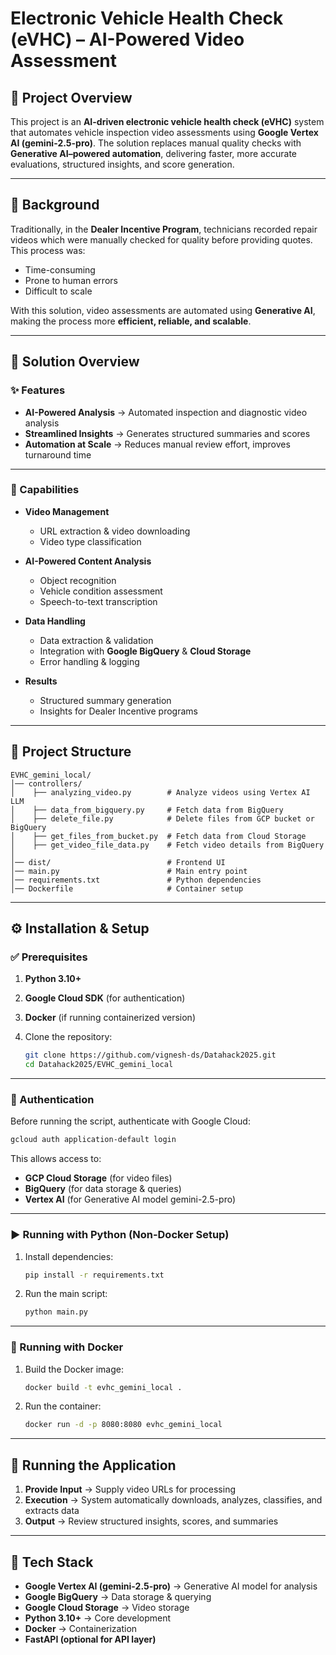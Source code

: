 # Electronic Vehicle Health Check (eVHC) – AI-Powered Video Assessment

## 📌 Project Overview

This project is an **AI-driven electronic vehicle health check (eVHC)** system that automates vehicle inspection video assessments using **Google Vertex AI (gemini-2.5-pro)**.
The solution replaces manual quality checks with **Generative AI–powered automation**, delivering faster, more accurate evaluations, structured insights, and score generation.

---

## 🔎 Background

Traditionally, in the **Dealer Incentive Program**, technicians recorded repair videos which were manually checked for quality before providing quotes. This process was:

* Time-consuming
* Prone to human errors
* Difficult to scale

With this solution, video assessments are automated using **Generative AI**, making the process more **efficient, reliable, and scalable**.

---

## 🚀 Solution Overview

### ✨ Features

* **AI-Powered Analysis** → Automated inspection and diagnostic video analysis
* **Streamlined Insights** → Generates structured summaries and scores
* **Automation at Scale** → Reduces manual review effort, improves turnaround time

---

### 🔧 Capabilities

* **Video Management**

  * URL extraction & video downloading
  * Video type classification

* **AI-Powered Content Analysis**

  * Object recognition
  * Vehicle condition assessment
  * Speech-to-text transcription

* **Data Handling**

  * Data extraction & validation
  * Integration with **Google BigQuery** & **Cloud Storage**
  * Error handling & logging

* **Results**

  * Structured summary generation
  * Insights for Dealer Incentive programs

---

## 📂 Project Structure

```
EVHC_gemini_local/
│── controllers/
│    ├── analyzing_video.py        # Analyze videos using Vertex AI LLM
│    ├── data_from_bigquery.py     # Fetch data from BigQuery
│    ├── delete_file.py            # Delete files from GCP bucket or BigQuery
│    ├── get_files_from_bucket.py  # Fetch data from Cloud Storage
│    ├── get_video_file_data.py    # Fetch video details from BigQuery
│
│── dist/                          # Frontend UI
│── main.py                        # Main entry point
│── requirements.txt               # Python dependencies
│── Dockerfile                     # Container setup
```

---

## ⚙️ Installation & Setup

### ✅ Prerequisites

1. **Python 3.10+**
2. **Google Cloud SDK** (for authentication)
3. **Docker** (if running containerized version)
4. Clone the repository:

   ```bash
   git clone https://github.com/vignesh-ds/Datahack2025.git
   cd Datahack2025/EVHC_gemini_local
   ```

---

### 🔑 Authentication

Before running the script, authenticate with Google Cloud:

```bash
gcloud auth application-default login
```

This allows access to:

* **GCP Cloud Storage** (for video files)
* **BigQuery** (for data storage & queries)
* **Vertex AI** (for Generative AI model gemini-2.5-pro)

---

### ▶️ Running with Python (Non-Docker Setup)

1. Install dependencies:

   ```bash
   pip install -r requirements.txt
   ```
2. Run the main script:

   ```bash
   python main.py
   ```

---

### 🐳 Running with Docker

1. Build the Docker image:

   ```bash
   docker build -t evhc_gemini_local .
   ```
2. Run the container:

   ```bash
   docker run -d -p 8080:8080 evhc_gemini_local
   ```

---

## 🏃 Running the Application

1. **Provide Input** → Supply video URLs for processing
2. **Execution** → System automatically downloads, analyzes, classifies, and extracts data
3. **Output** → Review structured insights, scores, and summaries

---

## 🔗 Tech Stack

* **Google Vertex AI (gemini-2.5-pro)** → Generative AI model for analysis
* **Google BigQuery** → Data storage & querying
* **Google Cloud Storage** → Video storage
* **Python 3.10+** → Core development
* **Docker** → Containerization
* **FastAPI (optional for API layer)**
